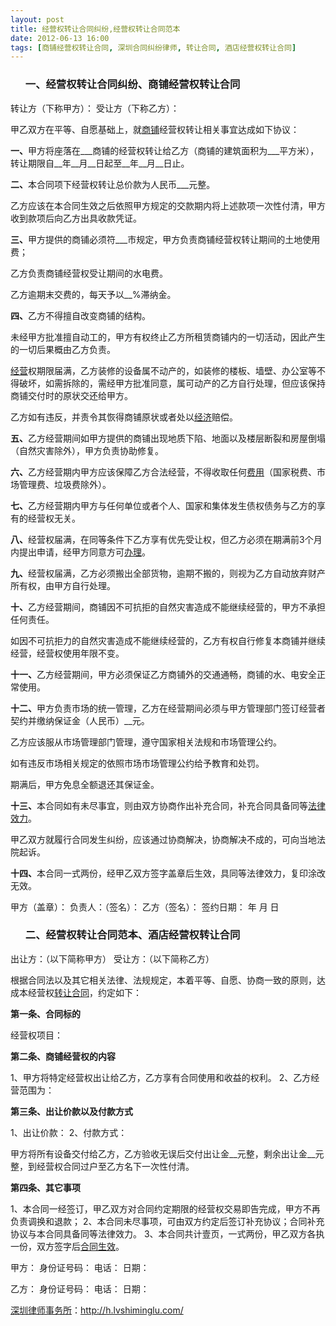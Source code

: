 ```yaml
---
layout: post
title: 经营权转让合同纠纷,经营权转让合同范本
date: 2012-06-13 16:00
tags: [商铺经营权转让合同, 深圳合同纠纷律师, 转让合同, 酒店经营权转让合同]
---
```

<ol>
<h3>一、经营权转让合同纠纷、商铺经营权转让合同</h3>
</ol>
转让方（下称甲方）：
受让方（下称乙方）：

甲乙双方在平等、自愿基础上，就<a href="http://h.lvshiminglu.com/law/759.html">商铺</a>经营权转让相关事宜达成如下协议：

<strong>一、</strong>甲方将座落在___商铺的经营权转让给乙方（商铺的建筑面积为___平方米），转让期限自__年__月__日起至__年__月__日止。

<strong>二、</strong>本合同项下经营权转让总价款为人民币___元整。

乙方应该在本合同生效之后依照甲方规定的交款期内将上述款项一次性付清，甲方收到款项后向乙方出具收款凭证。

<strong>三、</strong>甲方提供的商铺必须符___市规定，甲方负责商铺经营权转让期间的土地使用费；

乙方负责商铺经营权受让期间的水电费。

乙方逾期末交费的，每天予以__%滞纳金。

<strong>四、</strong>乙方不得擅自改变商铺的结构。

未经甲方批准擅自动工的，甲方有权终止乙方所租赁商铺内的一切活动，因此产生的一切后果概由乙方负责。

<a href="http://h.lvshiminglu.com/law/97.html">经营</a>权期限届满，乙方装修的设备属不动产的，如装修的楼板、墙壁、办公室等不得破坏，如需拆除的，需经甲方批准同意，属可动产的乙方自行处理，但应该保持商铺交付时的原状交还给甲方。

乙方如有违反，并责令其恢得商铺原状或者处以<a href="http://h.lvshiminglu.com/law/category/economics">经济</a>赔偿。

<strong>五、</strong>乙方经营期间如甲方提供的商铺出现地质下陷、地面以及楼层断裂和房屋倒塌（自然灾害除外），甲方负责协助修复。

<strong>六、</strong>乙方经营期内甲方应该保障乙方合法经营，不得收取任何<a href="http://h.lvshiminglu.com/law/74.html">费用</a>（国家税费、市场管理费、垃圾费除外）。

<strong>七、</strong>乙方经营期内甲方与任何单位或者个人、国家和集体发生债权债务与乙方的享有的经营权无关。

<strong>八、</strong>经营权届满，在同等条件下乙方享有优先受让权，但乙方必须在期满前3个月内提出申请，经甲方同意方可<a href="http://h.lvshiminglu.com/law/865.html">办理</a>。

<strong>九、</strong>经营权届满，乙方必须搬出全部货物，逾期不搬的，则视为乙方自动放弃财产所有权，由甲方自行处理。

<strong>十、</strong>乙方经营期间，商铺因不可抗拒的自然灾害造成不能继续经营的，甲方不承担任何责任。

如因不可抗拒力的自然灾害造成不能继续经营的，乙方有权自行修复本商铺并继续经营，经营权使用年限不变。

<strong>十一、</strong>乙方经营期间，甲方必须保证乙方商铺外的交通通畅，商铺的水、电安全正常使用。

<strong>十二、</strong>甲方负责市场的统一管理，乙方在经营期间必须与甲方管理部门签订经营者契约并缴纳保证金（人民币）__元。

乙方应该服从市场管理部门管理，遵守国家相关法规和市场管理公约。

如有违反市场相关规定的依照市场市场管理公约给予教育和处罚。

期满后，甲方免息全额退还其保证金。

<strong>十三、</strong>本合同如有未尽事宜，则由双方协商作出补充合同，补充合同具备同等<a href="http://h.lvshiminglu.com/law/702.html">法律效力</a>。

甲乙双方就履行合同发生纠纷，应该通过协商解决，协商解决不成的，可向当地法院起诉。

<strong>十四、</strong>本合同一式两份，经甲乙双方签字盖章后生效，具同等法律效力，复印涂改无效。

甲方（盖章）：
负责人：（签名）：
乙方（签名）：
签约日期：
年  月  日
<ol>
<h3>二、经营权转让合同范本、酒店经营权转让合同</h3>
</ol>
出让方：（以下简称甲方）
受让方：（以下简称乙方）

根据合同法以及其它相关法律、法规规定，本着平等、自愿、协商一致的原则，达成本经营权<a href="http://h.lvshiminglu.com/law/884.html">转让合同</a>，约定如下：

<strong>第一条、合同标的</strong>

经营权项目：

<strong>第二条、商铺经营权的内容</strong>

1、甲方将特定经营权出让给乙方，乙方享有合同使用和收益的权利。
2、乙方经营范围为：

<strong>第三条、出让价款以及付款方式</strong>

1、出让价款：
2、付款方式：

甲方将所有设备交付给乙方，乙方验收无误后交付出让金__元整，剩余出让金__元整，到经营权合同过户至乙方名下一次性付清。

<strong>第四条、其它事项</strong>

1、本合同一经签订，甲乙双方对合同约定期限的经营权交易即告完成，甲方不再负责调换和退款；
2、本合同未尽事项，可由双方约定后签订补充协议；合同补充协议与本合同具备同等法律效力。
3、本合同共计壹页，一式两份，甲乙双方各执一份，双方签字后<a href="http://h.lvshiminglu.com/law/697.html">合同生效</a>。

甲方：
身份证号码：
电话：
日期：

乙方：
身份证号码：
电话：
日期：

<a href="http://h.lvshiminglu.com/">深圳律师事务所</a>：<a href="http://h.lvshiminglu.com/">http://h.lvshiminglu.com/</a>


